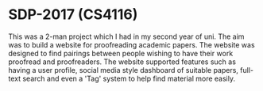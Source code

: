 # SDP-2017 (CS4116)

This was a 2-man project which I had in my second year of uni. The aim was to build a website for proofreading academic papers. The website was designed to find pairings between people wishing to have their work proofread and proofreaders. The website supported features such as having a user profile, social media style dashboard of suitable papers, full-text search and even a 'Tag' system to help find material more easily.
